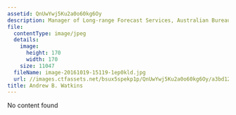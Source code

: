 ```yaml
---
assetid: QnUwYwj5Ku2a0o60kg6Oy
description: Manager of Long-range Forecast Services, Australian Bureau of Meteorology
file:
  contentType: image/jpeg
  details:
    image:
      height: 170
      width: 170
    size: 11047
  fileName: image-20161019-15119-1ep0kld.jpg
  url: //images.ctfassets.net/bsux5spekp1p/QnUwYwj5Ku2a0o60kg6Oy/a3bd12ffbc63f0357e952a84d7ec4e21/image-20161019-15119-1ep0kld.jpg
title: Andrew B. Watkins
---
```

No content found